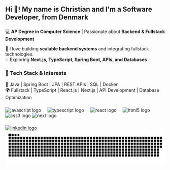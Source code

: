 <h2 align="left">Hi 👋! My name is Christian and I'm a Software Developer, from Denmark</h2>

###

###

💻 **AP Degree in Computer Science** | Passionate about **Backend & Fullstack Development**

🚀 I love building **scalable backend systems** and integrating fullstack technologies.  
💡 Exploring **Next.js, TypeScript, Spring Boot, APIs, and Databases**

### 🔹 **Tech Stack & Interests**

💾 Java | Spring Boot | JPA | REST APIs | SQL | Docker  
🌍 Fullstack | TypeScript | React.js | Next.js | API Development | Database Optimization

</p>

###

<div align="left">
  <img src="https://cdn.jsdelivr.net/gh/devicons/devicon/icons/javascript/javascript-original.svg" height="30" alt="javascript logo"  />
  <img width="12" />
  <img src="https://cdn.jsdelivr.net/gh/devicons/devicon/icons/typescript/typescript-original.svg" height="30" alt="typescript logo"  />
  <img width="12" />
  <img src="https://cdn.jsdelivr.net/gh/devicons/devicon/icons/react/react-original.svg" height="30" alt="react logo"  />
  <img width="12" />
  <img src="https://cdn.jsdelivr.net/gh/devicons/devicon/icons/html5/html5-original.svg" height="30" alt="html5 logo"  />
  <img width="12" />
  <img src="https://cdn.jsdelivr.net/gh/devicons/devicon/icons/css3/css3-original.svg" height="30" alt="css3 logo"  />
  <img src="https://www.svgrepo.com/show/354113/nextjs-icon.svg" height="30" alt="next logo"  />
  <img width="12" />

</div>

###

<div align="left">
  <a href="https://www.linkedin.com/in/christian-meggele-a22248224/" target="_blank">
    <img src="https://img.shields.io/static/v1?message=LinkedIn&logo=linkedin&label=&color=0077B5&logoColor=white&labelColor=&style=for-the-badge" height="35" alt="linkedin logo" />
  </a>
</div>

<picture>
  <source media="(prefers-color-scheme: dark)" srcset="https://raw.githubusercontent.com/Nazarenee/Nazarenee/output/github-snake-dark.svg" />
  <source media="(prefers-color-scheme: light)" srcset="https://raw.githubusercontent.com/Nazarenee/Nazarenee/output/github-snake.svg" />
  <img alt="github-snake" src="https://raw.githubusercontent.com/Nazarenee/Nazarenee/output/github-snake.svg" />
</picture>

###
